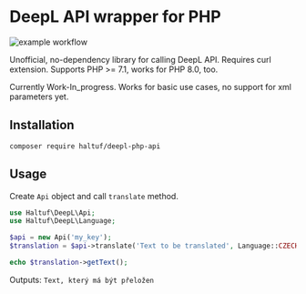 # DeepL API wrapper for PHP

![example workflow](https://github.com/haltuf/deepl-php-api/actions/workflows/ci.yml/badge.svg)

Unofficial, no-dependency library for calling DeepL API.
Requires curl extension. Supports PHP >= 7.1, works for PHP 8.0, too.

Currently Work-In_progress. Works for basic use cases, no support for xml parameters yet.

## Installation

```
composer require haltuf/deepl-php-api
```

## Usage

Create `Api` object and call `translate` method.

```php
use Haltuf\DeepL\Api;
use Haltuf\DeepL\Language;

$api = new Api('my_key');
$translation = $api->translate('Text to be translated', Language::CZECH, Language::ENGLISH);

echo $translation->getText();
```

Outputs: `Text, který má být přeložen`

